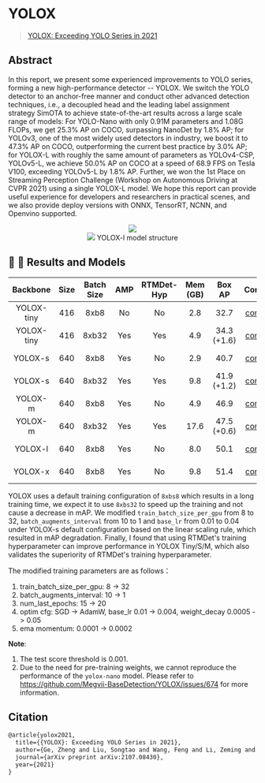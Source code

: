 # YOLOX

> [YOLOX: Exceeding YOLO Series in 2021](https://arxiv.org/abs/2107.08430)

<!-- [ALGORITHM] -->

## Abstract

In this report, we present some experienced improvements to YOLO series, forming a new high-performance detector -- YOLOX. We switch the YOLO detector to an anchor-free manner and conduct other advanced detection techniques, i.e., a decoupled head and the leading label assignment strategy SimOTA to achieve state-of-the-art results across a large scale range of models: For YOLO-Nano with only 0.91M parameters and 1.08G FLOPs, we get 25.3% AP on COCO, surpassing NanoDet by 1.8% AP; for YOLOv3, one of the most widely used detectors in industry, we boost it to 47.3% AP on COCO, outperforming the current best practice by 3.0% AP; for YOLOX-L with roughly the same amount of parameters as YOLOv4-CSP, YOLOv5-L, we achieve 50.0% AP on COCO at a speed of 68.9 FPS on Tesla V100, exceeding YOLOv5-L by 1.8% AP. Further, we won the 1st Place on Streaming Perception Challenge (Workshop on Autonomous Driving at CVPR 2021) using a single YOLOX-L model. We hope this report can provide useful experience for developers and researchers in practical scenes, and we also provide deploy versions with ONNX, TensorRT, NCNN, and Openvino supported.

<div align=center>
<img src="https://user-images.githubusercontent.com/40661020/144001736-9fb303dd-eac7-46b0-ad45-214cfa51e928.png"/>
</div>

<div align=center>
<img src="https://user-images.githubusercontent.com/71306851/218628641-6c0101e6-e40e-4b16-a696-c0f55b8d335c.png"/>
YOLOX-l model structure
</div>

## 🥳 🚀 Results and Models

|  Backbone  | Size | Batch Size | AMP | RTMDet-Hyp | Mem (GB) |   Box AP    |                                                       Config                                                        |                                                                                                                                                                      Download                                                                                                                                                                      |
| :--------: | :--: | :--------: | :-: | :--------: | :------: | :---------: | :-----------------------------------------------------------------------------------------------------------------: | :------------------------------------------------------------------------------------------------------------------------------------------------------------------------------------------------------------------------------------------------------------------------------------------------------------------------------------------------: |
| YOLOX-tiny | 416  |    8xb8    | No  |     No     |   2.8    |    32.7     |       [config](https://github.com/open-mmlab/mmyolo/tree/dev/configs/yolox/yolox_tiny_fast_8xb8-300e_coco.py)       |                                   [model](https://download.openmmlab.com/mmyolo/v0/yolox/yolox_tiny_8xb8-300e_coco/yolox_tiny_8xb8-300e_coco_20220919_090908-0e40a6fc.pth) \| [log](https://download.openmmlab.com/mmyolo/v0/yolox/yolox_tiny_8xb8-300e_coco/yolox_tiny_8xb8-300e_coco_20220919_090908.log.json)                                   |
| YOLOX-tiny | 416  |   8xb32    | Yes |    Yes     |   4.9    | 34.3 (+1.6) | [config](https://github.com/open-mmlab/mmyolo/tree/dev/configs/yolox/yolox_tiny_fast_8xb32-300e-rtmdet-hyp_coco.py) | [model](https://download.openmmlab.com/mmyolo/v0/yolox/yolox_tiny_fast_8xb32-300e-rtmdet-hyp_coco/yolox_tiny_fast_8xb32-300e-rtmdet-hyp_coco_20230210_143637-4c338102.pth) \| [log](https://download.openmmlab.com/mmyolo/v0/yolox/yolox_tiny_fast_8xb32-300e-rtmdet-hyp_coco/yolox_tiny_fast_8xb32-300e-rtmdet-hyp_coco_20230210_143637.log.json) |
|  YOLOX-s   | 640  |    8xb8    | Yes |     No     |   2.9    |    40.7     |        [config](https://github.com/open-mmlab/mmyolo/tree/dev/configs/yolox/yolox_s_fast_8xb8-300e_coco.py)         |                                    [model](https://download.openmmlab.com/mmyolo/v0/yolox/yolox_s_fast_8xb8-300e_coco/yolox_s_fast_8xb8-300e_coco_20230213_142600-2b224d8b.pth) \| [log](https://download.openmmlab.com/mmyolo/v0/yolox/yolox_s_fast_8xb8-300e_coco/yolox_s_fast_8xb8-300e_coco_20230213_142600.log.json)                                    |
|  YOLOX-s   | 640  |   8xb32    | Yes |    Yes     |   9.8    | 41.9 (+1.2) |  [config](https://github.com/open-mmlab/mmyolo/tree/dev/configs/yolox/yolox_s_fast_8xb32-300e-rtmdet-hyp_coco.py)   |       [model](https://download.openmmlab.com/mmyolo/v0/yolox/yolox_s_fast_8xb32-300e-rtmdet-hyp_coco/yolox_s_fast_8xb32-300e-rtmdet-hyp_coco_20230210_134645-3a8dfbd7.pth) \| [log](https://download.openmmlab.com/mmyolo/v0/yolox/yolox_s_fast_8xb32-300e-rtmdet-hyp_coco/yolox_s_fast_8xb32-300e-rtmdet-hyp_coco_20230210_134645.log.json)       |
|  YOLOX-m   | 640  |    8xb8    | Yes |     No     |   4.9    |    46.9     |        [config](https://github.com/open-mmlab/mmyolo/tree/dev/configs/yolox/yolox_m_fast_8xb8-300e_coco.py)         |                                    [model](https://download.openmmlab.com/mmyolo/v0/yolox/yolox_m_fast_8xb8-300e_coco/yolox_m_fast_8xb8-300e_coco_20230213_160218-a71a6b25.pth) \| [log](https://download.openmmlab.com/mmyolo/v0/yolox/yolox_m_fast_8xb8-300e_coco/yolox_m_fast_8xb8-300e_coco_20230213_160218.log.json)                                    |
|  YOLOX-m   | 640  |   8xb32    | Yes |    Yes     |   17.6   | 47.5 (+0.6) |  [config](https://github.com/open-mmlab/mmyolo/tree/dev/configs/yolox/yolox_m_fast_8xb32-300e-rtmdet-hyp_coco.py)   |       [model](https://download.openmmlab.com/mmyolo/v0/yolox/yolox_m_fast_8xb32-300e-rtmdet-hyp_coco/yolox_m_fast_8xb32-300e-rtmdet-hyp_coco_20230210_144328-e657e182.pth) \| [log](https://download.openmmlab.com/mmyolo/v0/yolox/yolox_m_fast_8xb32-300e-rtmdet-hyp_coco/yolox_m_fast_8xb32-300e-rtmdet-hyp_coco_20230210_144328.log.json)       |
|  YOLOX-l   | 640  |    8xb8    | Yes |     No     |   8.0    |    50.1     |        [config](https://github.com/open-mmlab/mmyolo/tree/dev/configs/yolox/yolox_l_fast_8xb8-300e_coco.py)         |                                    [model](https://download.openmmlab.com/mmyolo/v0/yolox/yolox_l_fast__8xb8-300e_coco/yolox_l_fast_8xb8-300e_coco_20230213_160715-c731eb1c.pth) \| [log](https://download.openmmlab.com/mmyolo/v0/yolox/yolox_l_fast_8xb8-300e_coco/yolox_l_fast_8xb8-300e_coco_20230213_160715.log.json)                                    |
|  YOLOX-x   | 640  |    8xb8    | Yes |     No     |   9.8    |    51.4     |        [config](https://github.com/open-mmlab/mmyolo/tree/dev/configs/yolox/yolox_x_fast_8xb8-300e_coco.py)         |                                    [model](https://download.openmmlab.com/mmyolo/v0/yolox/yolox_x_fast_8xb8-300e_coco/yolox_x_fast_8xb8-300e_coco_20230215_133950-1d509fab.pth) \| [log](https://download.openmmlab.com/mmyolo/v0/yolox/yolox_x_fast_8xb8-300e_coco/yolox_x_fast_8xb8-300e_coco_20230215_133950.log.json)                                    |

YOLOX uses a default training configuration of `8xbs8` which results in a long training time, we expect it to use `8xbs32` to speed up the training and not cause a decrease in mAP. We modified `train_batch_size_per_gpu` from 8 to 32, `batch_augments_interval` from 10 to 1 and `base_lr` from 0.01 to 0.04 under YOLOX-s default configuration based on the linear scaling rule, which resulted in mAP degradation. Finally, I found that using RTMDet's training hyperparameter can improve performance in YOLOX Tiny/S/M, which also validates the superiority of RTMDet's training hyperparameter.

The modified training parameters are as follows：

1. train_batch_size_per_gpu: 8 -> 32
2. batch_augments_interval: 10 -> 1
3. num_last_epochs: 15 -> 20
4. optim cfg: SGD -> AdamW, base_lr 0.01 -> 0.004, weight_decay 0.0005 -> 0.05
5. ema momentum: 0.0001 -> 0.0002

**Note**:

1. The test score threshold is 0.001.
2. Due to the need for pre-training weights, we cannot reproduce the performance of the `yolox-nano` model. Please refer to https://github.com/Megvii-BaseDetection/YOLOX/issues/674 for more information.

## Citation

```latex
@article{yolox2021,
  title={{YOLOX}: Exceeding YOLO Series in 2021},
  author={Ge, Zheng and Liu, Songtao and Wang, Feng and Li, Zeming and Sun, Jian},
  journal={arXiv preprint arXiv:2107.08430},
  year={2021}
}
```

